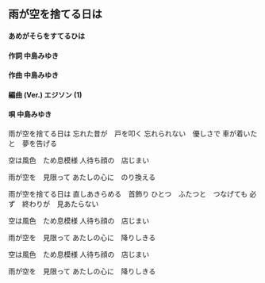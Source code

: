 ## 雨が空を捨てる日は
#### あめがそらをすてるひは

#### 作詞        中島みゆき
#### 作曲        中島みゆき
#### 編曲 (Ver.) エジソン (1)
#### 唄          中島みゆき



雨が空を捨てる日は
忘れた昔が　戸を叩く
忘れられない　優しさで
車が着いたと　夢を告げる

空は風色　ため息模様
人待ち顔の　店じまい

雨が空を　見限って
あたしの心に　のり換える


雨が空を捨てる日は
直しあきらめる　首飾り
ひとつ　ふたつと　つなげても
必ず　終わりが　見あたらない

空は風色　ため息模様
人待ち顔の　店じまい

雨が空を　見限って
あたしの心に　降りしきる

空は風色　ため息模様
人待ち顔の　店じまい

雨が空を　見限って
あたしの心に　降りしきる
